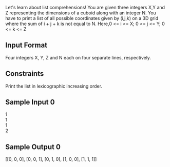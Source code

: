 Let's learn about list comprehensions! You are given three integers X,Y and Z representing the dimensions of a cuboid along with an integer N. You have to print a list of all possible coordinates given by (i,j,k) on a 3D grid where the sum of i + j + k is not equal to N. Here,0 <= i <= X; 0 <= j <= Y; 0 <= k <= Z 

<h2> Input Format </h2>

Four integers X, Y, Z and N each on four separate lines, respectively.

<h2> Constraints </h2>

Print the list in lexicographic increasing order.

<h2> Sample Input 0 </h2>

1 <br>
1 <br>
1 <br>
2

<h2> Sample Output 0 </h2>

[[0, 0, 0], [0, 0, 1], [0, 1, 0], [1, 0, 0], [1, 1, 1]]
